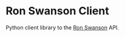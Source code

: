 # Ron Swanson Client

Python client library to the [Ron Swanson](https://github.com/jamesseanwright/ron-swanson-quotes) API.